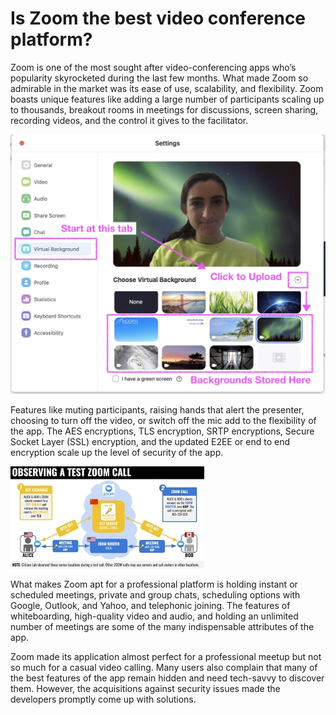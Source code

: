 # Is Zoom the best video conference platform?

Zoom is one of the most sought after video-conferencing apps who’s popularity skyrocketed during the last few months. 
What made Zoom so admirable in the market was its ease of use, scalability, and flexibility. 
Zoom boasts unique features like adding a large number of participants scaling up to thousands, breakout rooms in meetings for discussions, screen sharing, recording videos, and the control it gives to the facilitator. 

![virtual background explaination](https://github.com/shohinibasu/ZOOM/blob/main/Images/Intro/Zoom%20Video%20Conferencing/virtual-background.jpg)

Features like muting participants, raising hands that alert the presenter, choosing to turn off the video, or switch off the mic add to the flexibility of the app. 
The AES encryptions, TLS encryption, SRTP encryptions, Secure Socket Layer (SSL) encryption, and the updated E2EE or end to end encryption scale up the level of security of the app. 

![observing a test call](https://github.com/shohinibasu/ZOOM/blob/main/Images/Intro/Zoom%20Video%20Conferencing/test-call.jpg)

What makes Zoom apt for a professional platform is holding instant or scheduled meetings, private and group chats, scheduling options with Google, Outlook, and Yahoo, and telephonic joining. 
The features of whiteboarding, high-quality video and audio, and holding an unlimited number of meetings are some of the many indispensable attributes of the app.

Zoom made its application almost perfect for a professional meetup but not so much for a casual video calling. 
Many users also complain that many of the best features of the app remain hidden and need tech-savvy to discover them. 
However, the acquisitions against security issues made the developers promptly come up with solutions.
